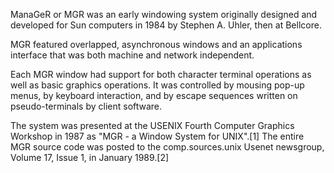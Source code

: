 ManaGeR or MGR was an early windowing system originally designed and developed for Sun computers in 1984 by Stephen A. Uhler, then at Bellcore.

MGR featured overlapped, asynchronous windows and an applications interface that was both machine and network independent.

Each MGR window had support for both character terminal operations as well as basic graphics operations. It was controlled by mousing pop-up menus, by keyboard interaction, and by escape sequences written on pseudo-terminals by client software.

The system was presented at the USENIX Fourth Computer Graphics Workshop in 1987 as "MGR - a Window System for UNIX".[1] The entire MGR source code was posted to the comp.sources.unix Usenet newsgroup, Volume 17, Issue 1, in January 1989.[2] 
